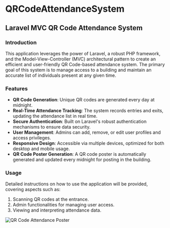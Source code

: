 # QRCodeAttendanceSystem

## Laravel MVC QR Code Attendance System

### Introduction

This application leverages the power of Laravel, a robust PHP framework, and the Model-View-Controller (MVC) architectural pattern to create an efficient and user-friendly QR Code-based attendance system. The primary goal of this system is to manage access to a building and maintain an accurate list of individuals present at any given time.

### Features

- **QR Code Generation**: Unique QR codes are generated every day at midnight.
- **Real-Time Attendance Tracking**: The system records entries and exits, updating the attendance list in real time.
- **Secure Authentication**: Built on Laravel's robust authentication mechanisms to ensure data security.
- **User Management**: Admins can add, remove, or edit user profiles and access privileges.
- **Responsive Design**: Accessible via multiple devices, optimized for both desktop and mobile usage.
- **QR Code Poster Generation**: A QR code poster is automatically generated and updated every midnight for posting in the building.

### Usage

Detailed instructions on how to use the application will be provided, covering aspects such as:

1. Scanning QR codes at the entrance.
2. Admin functionalities for managing user access.
3. Viewing and interpreting attendance data.

![QR Code Attendance Poster](./Images/images/poster.png)


